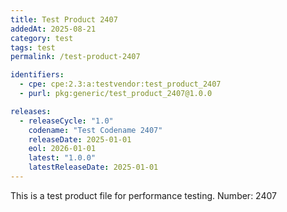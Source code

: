 ```yaml
---
title: Test Product 2407
addedAt: 2025-08-21
category: test
tags: test
permalink: /test-product-2407

identifiers:
  - cpe: cpe:2.3:a:testvendor:test_product_2407
  - purl: pkg:generic/test_product_2407@1.0.0

releases:
  - releaseCycle: "1.0"
    codename: "Test Codename 2407"
    releaseDate: 2025-01-01
    eol: 2026-01-01
    latest: "1.0.0"
    latestReleaseDate: 2025-01-01
---
```


This is a test product file for performance testing. Number: 2407
